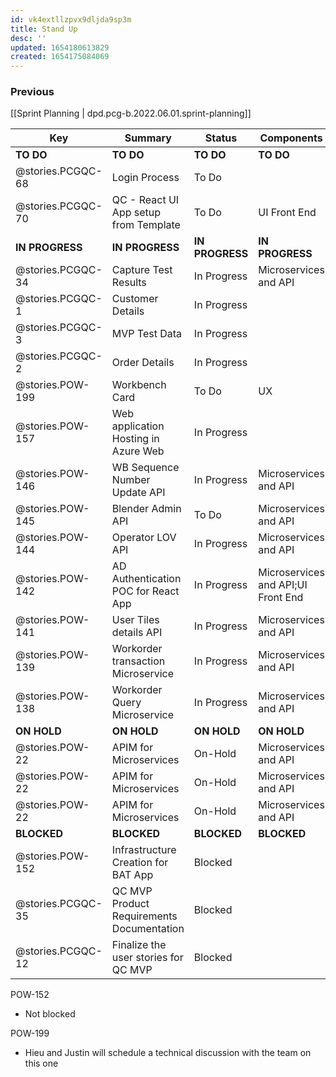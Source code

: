 ```yaml
---
id: vk4extllzpvx9dljda9sp3m
title: Stand Up
desc: ''
updated: 1654180613829
created: 1654175084069
---
```


### Previous 
[[Sprint Planning | dpd.pcg-b.2022.06.01.sprint-planning]]

| Key               | Summary                                   | Status          | Components                         |
| ----------------- | ----------------------------------------- | --------------- | ---------------------------------- |
| **TO DO**         | **TO DO**                                 | **TO DO**       | **TO DO**                          |
| @stories.PCGQC-68 | Login Process                             | To Do           |                                    |
| @stories.PCGQC-70 | QC - React UI App setup from Template     | To Do           | UI Front End                       |
| **IN PROGRESS**   | **IN PROGRESS**                           | **IN PROGRESS** | **IN PROGRESS**                    |
| @stories.PCGQC-34 | Capture Test Results                      | In Progress     | Microservices and API              |
| @stories.PCGQC-1  | Customer Details                          | In Progress     |                                    |
| @stories.PCGQC-3  | MVP Test Data                             | In Progress     |                                    |
| @stories.PCGQC-2  | Order Details                             | In Progress     |                                    |
| @stories.POW-199  | Workbench Card                            | To Do           | UX                                 |
| @stories.POW-157  | Web application Hosting in Azure Web      | In Progress     |                                    |
| @stories.POW-146  | WB Sequence Number Update API             | In Progress     | Microservices and API              |
| @stories.POW-145  | Blender Admin API                         | To Do           | Microservices and API              |
| @stories.POW-144  | Operator LOV API                          | In Progress     | Microservices and API              |
| @stories.POW-142  | AD Authentication POC for React App       | In Progress     | Microservices and API;UI Front End |
| @stories.POW-141  | User Tiles details API                    | In Progress     | Microservices and API              |
| @stories.POW-139  | Workorder transaction Microservice        | In Progress     | Microservices and API              |
| @stories.POW-138  | Workorder Query Microservice              | In Progress     | Microservices and API              |
| **ON HOLD**       | **ON HOLD**                               | **ON HOLD**     | **ON HOLD**                        |
| @stories.POW-22   | APIM for Microservices                    | On-Hold         | Microservices and API              |
| @stories.POW-22   | APIM for Microservices                    | On-Hold         | Microservices and API              |
| @stories.POW-22   | APIM for Microservices                    | On-Hold         | Microservices and API              |
| **BLOCKED**       | **BLOCKED**                               | **BLOCKED**     | **BLOCKED**                        |
| @stories.POW-152  | Infrastructure Creation for BAT App       | Blocked         |                                    |
| @stories.PCGQC-35 | QC MVP Product Requirements Documentation | Blocked         |                                    |
| @stories.PCGQC-12 | Finalize the user stories for QC MVP      | Blocked         |                                    |

POW-152
- Not blocked

POW-199
- Hieu and Justin will schedule a technical discussion with the team on this one
